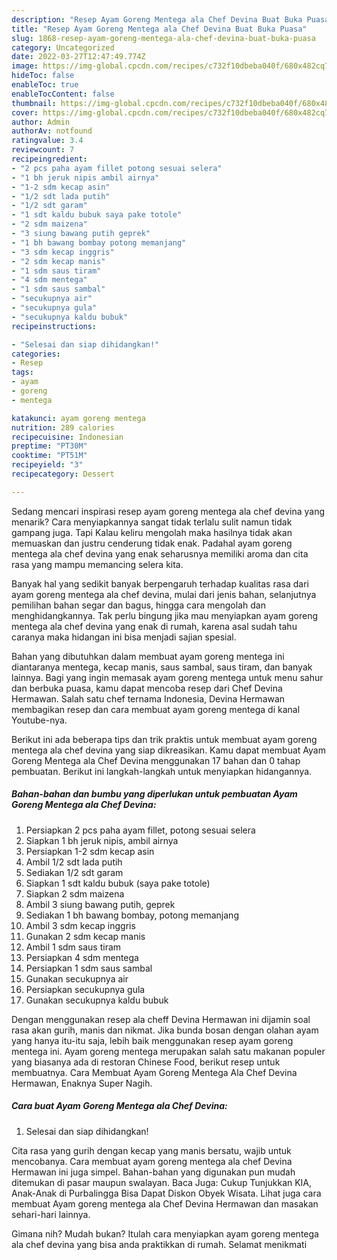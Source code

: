 ```yaml
---
description: "Resep Ayam Goreng Mentega ala Chef Devina Buat Buka Puasa"
title: "Resep Ayam Goreng Mentega ala Chef Devina Buat Buka Puasa"
slug: 1868-resep-ayam-goreng-mentega-ala-chef-devina-buat-buka-puasa
category: Uncategorized
date: 2022-03-27T12:47:49.774Z
image: https://img-global.cpcdn.com/recipes/c732f10dbeba040f/680x482cq70/ayam-goreng-mentega-ala-chef-devina-foto-resep-utama.jpg
hideToc: false
enableToc: true
enableTocContent: false
thumbnail: https://img-global.cpcdn.com/recipes/c732f10dbeba040f/680x482cq70/ayam-goreng-mentega-ala-chef-devina-foto-resep-utama.jpg
cover: https://img-global.cpcdn.com/recipes/c732f10dbeba040f/680x482cq70/ayam-goreng-mentega-ala-chef-devina-foto-resep-utama.jpg
author: Admin
authorAv: notfound
ratingvalue: 3.4
reviewcount: 7
recipeingredient:
- "2 pcs paha ayam fillet potong sesuai selera"
- "1 bh jeruk nipis ambil airnya"
- "1-2 sdm kecap asin"
- "1/2 sdt lada putih"
- "1/2 sdt garam"
- "1 sdt kaldu bubuk saya pake totole"
- "2 sdm maizena"
- "3 siung bawang putih geprek"
- "1 bh bawang bombay potong memanjang"
- "3 sdm kecap inggris"
- "2 sdm kecap manis"
- "1 sdm saus tiram"
- "4 sdm mentega"
- "1 sdm saus sambal"
- "secukupnya air"
- "secukupnya gula"
- "secukupnya kaldu bubuk"
recipeinstructions:

- "Selesai dan siap dihidangkan!"
categories:
- Resep
tags:
- ayam
- goreng
- mentega

katakunci: ayam goreng mentega 
nutrition: 289 calories
recipecuisine: Indonesian
preptime: "PT30M"
cooktime: "PT51M"
recipeyield: "3"
recipecategory: Dessert

---
```



Sedang mencari inspirasi resep ayam goreng mentega ala chef devina yang menarik? Cara menyiapkannya sangat tidak terlalu sulit namun tidak gampang juga. Tapi Kalau keliru mengolah maka hasilnya tidak akan memuaskan dan justru cenderung tidak enak. Padahal ayam goreng mentega ala chef devina yang enak seharusnya memiliki aroma dan cita rasa yang mampu memancing selera kita.


Banyak hal yang sedikit banyak berpengaruh terhadap kualitas rasa dari ayam goreng mentega ala chef devina, mulai dari jenis bahan, selanjutnya pemilihan bahan segar dan bagus, hingga cara mengolah dan menghidangkannya. Tak perlu bingung jika mau menyiapkan ayam goreng mentega ala chef devina yang enak di rumah, karena asal sudah tahu caranya maka hidangan ini bisa menjadi sajian spesial.

Bahan yang dibutuhkan dalam membuat ayam goreng mentega ini diantaranya mentega, kecap manis, saus sambal, saus tiram, dan banyak lainnya. Bagi yang ingin memasak ayam goreng mentega untuk menu sahur dan berbuka puasa, kamu dapat mencoba resep dari Chef Devina Hermawan. Salah satu chef ternama Indonesia, Devina Hermawan membagikan resep dan cara membuat ayam goreng mentega di kanal Youtube-nya.


Berikut ini ada beberapa tips dan trik praktis untuk membuat ayam goreng mentega ala chef devina yang siap dikreasikan. Kamu dapat membuat Ayam Goreng Mentega ala Chef Devina menggunakan 17 bahan dan 0 tahap pembuatan. Berikut ini langkah-langkah untuk menyiapkan hidangannya.

<!--inarticleads1-->

##### Bahan-bahan dan bumbu yang diperlukan untuk pembuatan Ayam Goreng Mentega ala Chef Devina:

1. Persiapkan 2 pcs paha ayam fillet, potong sesuai selera
1. Siapkan 1 bh jeruk nipis, ambil airnya
1. Persiapkan 1-2 sdm kecap asin
1. Ambil 1/2 sdt lada putih
1. Sediakan 1/2 sdt garam
1. Siapkan 1 sdt kaldu bubuk (saya pake totole)
1. Siapkan 2 sdm maizena
1. Ambil 3 siung bawang putih, geprek
1. Sediakan 1 bh bawang bombay, potong memanjang
1. Ambil 3 sdm kecap inggris
1. Gunakan 2 sdm kecap manis
1. Ambil 1 sdm saus tiram
1. Persiapkan 4 sdm mentega
1. Persiapkan 1 sdm saus sambal
1. Gunakan secukupnya air
1. Persiapkan secukupnya gula
1. Gunakan secukupnya kaldu bubuk


Dengan menggunakan resep ala cheff Devina Hermawan ini dijamin soal rasa akan gurih, manis dan nikmat. Jika bunda bosan dengan olahan ayam yang hanya itu-itu saja, lebih baik menggunakan resep ayam goreng mentega ini. Ayam goreng mentega merupakan salah satu makanan populer yang biasanya ada di restoran Chinese Food, berikut resep untuk membuatnya. Cara Membuat Ayam Goreng Mentega Ala Chef Devina Hermawan, Enaknya Super Nagih. 

<!--inarticleads2-->

##### Cara buat Ayam Goreng Mentega ala Chef Devina:


1. Selesai dan siap dihidangkan!

Cita rasa yang gurih dengan kecap yang manis bersatu, wajib untuk mencobanya. Cara membuat ayam goreng mentega ala chef Devina Hermawan ini juga simpel. Bahan-bahan yang digunakan pun mudah ditemukan di pasar maupun swalayan. Baca Juga: Cukup Tunjukkan KIA, Anak-Anak di Purbalingga Bisa Dapat Diskon Obyek Wisata. Lihat juga cara membuat Ayam goreng mentega ala Chef Devina Hermawan dan masakan sehari-hari lainnya. 

Gimana nih? Mudah bukan? Itulah cara menyiapkan ayam goreng mentega ala chef devina yang bisa anda praktikkan di rumah. Selamat menikmati
